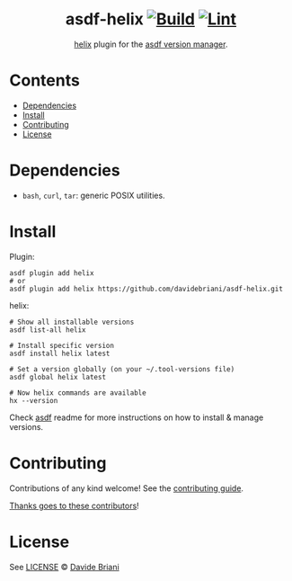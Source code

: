 <div align="center">

# asdf-helix [![Build](https://github.com/davidebriani/asdf-helix/actions/workflows/build.yml/badge.svg)](https://github.com/davidebriani/asdf-helix/actions/workflows/build.yml) [![Lint](https://github.com/davidebriani/asdf-helix/actions/workflows/lint.yml/badge.svg)](https://github.com/davidebriani/asdf-helix/actions/workflows/lint.yml)

[helix](https://helix-editor.com/) plugin for the [asdf version manager](https://asdf-vm.com).

</div>

# Contents

- [Dependencies](#dependencies)
- [Install](#install)
- [Contributing](#contributing)
- [License](#license)

# Dependencies

- `bash`, `curl`, `tar`: generic POSIX utilities.

# Install

Plugin:

```shell
asdf plugin add helix
# or
asdf plugin add helix https://github.com/davidebriani/asdf-helix.git
```

helix:

```shell
# Show all installable versions
asdf list-all helix

# Install specific version
asdf install helix latest

# Set a version globally (on your ~/.tool-versions file)
asdf global helix latest

# Now helix commands are available
hx --version
```

Check [asdf](https://github.com/asdf-vm/asdf) readme for more instructions on how to
install & manage versions.

# Contributing

Contributions of any kind welcome! See the [contributing guide](contributing.md).

[Thanks goes to these contributors](https://github.com/davidebriani/asdf-helix/graphs/contributors)!

# License

See [LICENSE](LICENSE) © [Davide Briani](https://github.com/davidebriani/)
